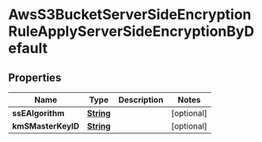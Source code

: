 

# AwsS3BucketServerSideEncryptionRuleApplyServerSideEncryptionByDefault


## Properties

| Name | Type | Description | Notes |
|------------ | ------------- | ------------- | -------------|
|**ssEAlgorithm** | [**String**](String.md) |  |  [optional] |
|**kmSMasterKeyID** | [**String**](String.md) |  |  [optional] |




